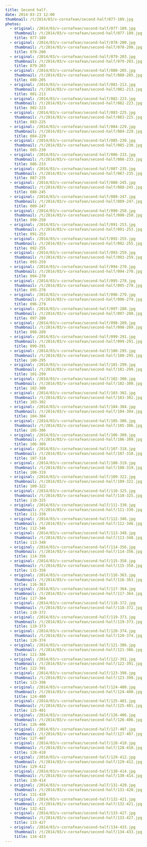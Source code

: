 ```yaml
---
title: Second half.
date: 2014-03-23 12:00
thumbnail: /t/2014/03/v-cornafean/second-half/077-189.jpg
photos:
  - original: /2014/03/v-cornafean/second-half/077-189.jpg
    thumbnail: /t/2014/03/v-cornafean/second-half/077-189.jpg
    title: 077-189
  - original: /2014/03/v-cornafean/second-half/078-200.jpg
    thumbnail: /t/2014/03/v-cornafean/second-half/078-200.jpg
    title: 078-200
  - original: /2014/03/v-cornafean/second-half/079-203.jpg
    thumbnail: /t/2014/03/v-cornafean/second-half/079-203.jpg
    title: 079-203
  - original: /2014/03/v-cornafean/second-half/080-205.jpg
    thumbnail: /t/2014/03/v-cornafean/second-half/080-205.jpg
    title: 080-205
  - original: /2014/03/v-cornafean/second-half/081-213.jpg
    thumbnail: /t/2014/03/v-cornafean/second-half/081-213.jpg
    title: 081-213
  - original: /2014/03/v-cornafean/second-half/082-223.jpg
    thumbnail: /t/2014/03/v-cornafean/second-half/082-223.jpg
    title: 082-223
  - original: /2014/03/v-cornafean/second-half/083-225.jpg
    thumbnail: /t/2014/03/v-cornafean/second-half/083-225.jpg
    title: 083-225
  - original: /2014/03/v-cornafean/second-half/084-229.jpg
    thumbnail: /t/2014/03/v-cornafean/second-half/084-229.jpg
    title: 084-229
  - original: /2014/03/v-cornafean/second-half/085-230.jpg
    thumbnail: /t/2014/03/v-cornafean/second-half/085-230.jpg
    title: 085-230
  - original: /2014/03/v-cornafean/second-half/086-233.jpg
    thumbnail: /t/2014/03/v-cornafean/second-half/086-233.jpg
    title: 086-233
  - original: /2014/03/v-cornafean/second-half/087-235.jpg
    thumbnail: /t/2014/03/v-cornafean/second-half/087-235.jpg
    title: 087-235
  - original: /2014/03/v-cornafean/second-half/088-245.jpg
    thumbnail: /t/2014/03/v-cornafean/second-half/088-245.jpg
    title: 088-245
  - original: /2014/03/v-cornafean/second-half/089-247.jpg
    thumbnail: /t/2014/03/v-cornafean/second-half/089-247.jpg
    title: 089-247
  - original: /2014/03/v-cornafean/second-half/090-250.jpg
    thumbnail: /t/2014/03/v-cornafean/second-half/090-250.jpg
    title: 090-250
  - original: /2014/03/v-cornafean/second-half/091-253.jpg
    thumbnail: /t/2014/03/v-cornafean/second-half/091-253.jpg
    title: 091-253
  - original: /2014/03/v-cornafean/second-half/092-255.jpg
    thumbnail: /t/2014/03/v-cornafean/second-half/092-255.jpg
    title: 092-255
  - original: /2014/03/v-cornafean/second-half/093-259.jpg
    thumbnail: /t/2014/03/v-cornafean/second-half/093-259.jpg
    title: 093-259
  - original: /2014/03/v-cornafean/second-half/094-270.jpg
    thumbnail: /t/2014/03/v-cornafean/second-half/094-270.jpg
    title: 094-270
  - original: /2014/03/v-cornafean/second-half/095-278.jpg
    thumbnail: /t/2014/03/v-cornafean/second-half/095-278.jpg
    title: 095-278
  - original: /2014/03/v-cornafean/second-half/096-279.jpg
    thumbnail: /t/2014/03/v-cornafean/second-half/096-279.jpg
    title: 096-279
  - original: /2014/03/v-cornafean/second-half/097-280.jpg
    thumbnail: /t/2014/03/v-cornafean/second-half/097-280.jpg
    title: 097-280
  - original: /2014/03/v-cornafean/second-half/098-289.jpg
    thumbnail: /t/2014/03/v-cornafean/second-half/098-289.jpg
    title: 098-289
  - original: /2014/03/v-cornafean/second-half/099-291.jpg
    thumbnail: /t/2014/03/v-cornafean/second-half/099-291.jpg
    title: 099-291
  - original: /2014/03/v-cornafean/second-half/100-295.jpg
    thumbnail: /t/2014/03/v-cornafean/second-half/100-295.jpg
    title: 100-295
  - original: /2014/03/v-cornafean/second-half/101-299.jpg
    thumbnail: /t/2014/03/v-cornafean/second-half/101-299.jpg
    title: 101-299
  - original: /2014/03/v-cornafean/second-half/102-300.jpg
    thumbnail: /t/2014/03/v-cornafean/second-half/102-300.jpg
    title: 102-300
  - original: /2014/03/v-cornafean/second-half/103-302.jpg
    thumbnail: /t/2014/03/v-cornafean/second-half/103-302.jpg
    title: 103-302
  - original: /2014/03/v-cornafean/second-half/104-304.jpg
    thumbnail: /t/2014/03/v-cornafean/second-half/104-304.jpg
    title: 104-304
  - original: /2014/03/v-cornafean/second-half/105-306.jpg
    thumbnail: /t/2014/03/v-cornafean/second-half/105-306.jpg
    title: 105-306
  - original: /2014/03/v-cornafean/second-half/106-309.jpg
    thumbnail: /t/2014/03/v-cornafean/second-half/106-309.jpg
    title: 106-309
  - original: /2014/03/v-cornafean/second-half/107-318.jpg
    thumbnail: /t/2014/03/v-cornafean/second-half/107-318.jpg
    title: 107-318
  - original: /2014/03/v-cornafean/second-half/108-319.jpg
    thumbnail: /t/2014/03/v-cornafean/second-half/108-319.jpg
    title: 108-319
  - original: /2014/03/v-cornafean/second-half/109-322.jpg
    thumbnail: /t/2014/03/v-cornafean/second-half/109-322.jpg
    title: 109-322
  - original: /2014/03/v-cornafean/second-half/110-325.jpg
    thumbnail: /t/2014/03/v-cornafean/second-half/110-325.jpg
    title: 110-325
  - original: /2014/03/v-cornafean/second-half/111-330.jpg
    thumbnail: /t/2014/03/v-cornafean/second-half/111-330.jpg
    title: 111-330
  - original: /2014/03/v-cornafean/second-half/112-346.jpg
    thumbnail: /t/2014/03/v-cornafean/second-half/112-346.jpg
    title: 112-346
  - original: /2014/03/v-cornafean/second-half/113-348.jpg
    thumbnail: /t/2014/03/v-cornafean/second-half/113-348.jpg
    title: 113-348
  - original: /2014/03/v-cornafean/second-half/114-356.jpg
    thumbnail: /t/2014/03/v-cornafean/second-half/114-356.jpg
    title: 114-356
  - original: /2014/03/v-cornafean/second-half/115-358.jpg
    thumbnail: /t/2014/03/v-cornafean/second-half/115-358.jpg
    title: 115-358
  - original: /2014/03/v-cornafean/second-half/116-363.jpg
    thumbnail: /t/2014/03/v-cornafean/second-half/116-363.jpg
    title: 116-363
  - original: /2014/03/v-cornafean/second-half/117-364.jpg
    thumbnail: /t/2014/03/v-cornafean/second-half/117-364.jpg
    title: 117-364
  - original: /2014/03/v-cornafean/second-half/118-372.jpg
    thumbnail: /t/2014/03/v-cornafean/second-half/118-372.jpg
    title: 118-372
  - original: /2014/03/v-cornafean/second-half/119-373.jpg
    thumbnail: /t/2014/03/v-cornafean/second-half/119-373.jpg
    title: 119-373
  - original: /2014/03/v-cornafean/second-half/120-374.jpg
    thumbnail: /t/2014/03/v-cornafean/second-half/120-374.jpg
    title: 120-374
  - original: /2014/03/v-cornafean/second-half/121-386.jpg
    thumbnail: /t/2014/03/v-cornafean/second-half/121-386.jpg
    title: 121-386
  - original: /2014/03/v-cornafean/second-half/122-391.jpg
    thumbnail: /t/2014/03/v-cornafean/second-half/122-391.jpg
    title: 122-391
  - original: /2014/03/v-cornafean/second-half/123-398.jpg
    thumbnail: /t/2014/03/v-cornafean/second-half/123-398.jpg
    title: 123-398
  - original: /2014/03/v-cornafean/second-half/124-400.jpg
    thumbnail: /t/2014/03/v-cornafean/second-half/124-400.jpg
    title: 124-400
  - original: /2014/03/v-cornafean/second-half/125-401.jpg
    thumbnail: /t/2014/03/v-cornafean/second-half/125-401.jpg
    title: 125-401
  - original: /2014/03/v-cornafean/second-half/126-406.jpg
    thumbnail: /t/2014/03/v-cornafean/second-half/126-406.jpg
    title: 126-406
  - original: /2014/03/v-cornafean/second-half/127-407.jpg
    thumbnail: /t/2014/03/v-cornafean/second-half/127-407.jpg
    title: 127-407
  - original: /2014/03/v-cornafean/second-half/128-410.jpg
    thumbnail: /t/2014/03/v-cornafean/second-half/128-410.jpg
    title: 128-410
  - original: /2014/03/v-cornafean/second-half/129-412.jpg
    thumbnail: /t/2014/03/v-cornafean/second-half/129-412.jpg
    title: 129-412
  - original: /2014/03/v-cornafean/second-half/130-414.jpg
    thumbnail: /t/2014/03/v-cornafean/second-half/130-414.jpg
    title: 130-414
  - original: /2014/03/v-cornafean/second-half/131-420.jpg
    thumbnail: /t/2014/03/v-cornafean/second-half/131-420.jpg
    title: 131-420
  - original: /2014/03/v-cornafean/second-half/132-421.jpg
    thumbnail: /t/2014/03/v-cornafean/second-half/132-421.jpg
    title: 132-421
  - original: /2014/03/v-cornafean/second-half/133-427.jpg
    thumbnail: /t/2014/03/v-cornafean/second-half/133-427.jpg
    title: 133-427
  - original: /2014/03/v-cornafean/second-half/134-433.jpg
    thumbnail: /t/2014/03/v-cornafean/second-half/134-433.jpg
    title: 134-433
---
```

